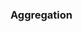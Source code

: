 ### Aggregation

<panel type="seamless" header="%%-----------------------------------------%%">
  <include src="./index.md#main" />
</panel>
